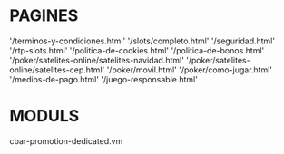 PAGINES
=======
'/terminos-y-condiciones.html'
'/slots/completo.html'
'/seguridad.html'
'/rtp-slots.html'
'/politica-de-cookies.html'
'/politica-de-bonos.html'
'/poker/satelites-online/satelites-navidad.html'
'/poker/satelites-online/satelites-cep.html'
'/poker/movil.html'
'/poker/como-jugar.html'
'/medios-de-pago.html'
'/juego-responsable.html'


MODULS
======
cbar-promotion-dedicated.vm